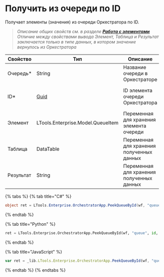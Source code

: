 # Получить из очереди по ID

Получает элементы (значения) из очереди Оркестратора по ID.

> *Описание общих свойств см. в разделе [**Работа с элементами**](https://docs.primo-rpa.ru/primo-rpa/primo-studio/process/elements)*    
> *Отличие между свойствами вывода Элемент, Таблица и Результат заключается только в типе данных, в котором значение вернулось из Оркестратора*

| Свойство   | Тип    | Описание                 | Пример
| ---------- | ------ | ------------------------ | -------------
| Очередь\*  | String | Название очереди в Оркестраторе | "Queue"
| ID\*       | [Guid](https://docs.microsoft.com/ru-ru/dotnet/api/system.guid?view=net-6.0) | ID элемента очереди Оркестратора | 9127dde8-dcb3-4406-931b-4066d09f1b04
| Элемент    | LTools.Enterprise.Model.QueueItem | Переменная для хранения элемента очереди | 
| Таблица    | DataTable | Переменная для хранения полученных данных | 
| Результат  | String    | Переменная для хранения полученных данных | 


{% tabs %}
{% tab title="C#" %}
```csharp
object ret = LTools.Enterprise.OrchestratorApp.PeekQueueById(wf, "queue", id, false);
```
{% endtab %}

{% tab title="Python" %}
```python
ret = LTools.Enterprise.OrchestratorApp.PeekQueueById(wf, "queue", id, false)
```
{% endtab %}

{% tab title="JavaScript" %}
```javascript
var ret = _lib.LTools.Enterprise.OrchestratorApp.PeekQueueById(wf, "queue", id, false);
```
{% endtab %}
{% endtabs %}
